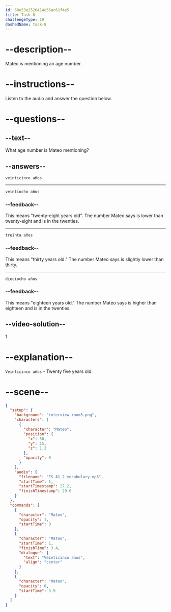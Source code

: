 ```yaml
---
id: 68e53e2526414c56ac61f4e5
title: Task 8
challengeType: 19
dashedName: task-8
---
```


<!-- (audio) Mateo: Tengo veinticinco años. -->

# --description--

Mateo is mentioning an age number.

# --instructions--

Listen to the audio and answer the question below.

# --questions--

## --text--

What age number is Mateo mentioning?

## --answers--

`veinticinco años`

---

`veintiocho años`

### --feedback--

This means "twenty-eight years old". The number Mateo says is lower than twenty-eight and is in the twenties.

---

`treinta años`

### --feedback--

This means "thirty years old." The number Mateo says is slightly lower than thirty.

---

`dieciocho años`

### --feedback--

This means "eighteen years old." The number Mateo says is higher than eighteen and is in the twenties.

## --video-solution--

1

# --explanation--

`Veinticinco años` - Twenty five years old.


# --scene--

```json
{
  "setup": {
    "background": "interview-room3.png",
    "characters": [
      {
        "character": "Mateo",
        "position": {
          "x": 50,
          "y": 15,
          "z": 1.2
        },
        "opacity": 0
      }
    ],
    "audio": {
      "filename": "ES_A1_2_vocabulary.mp3",
      "startTime": 1,
      "startTimestamp": 27.2,
      "finishTimestamp": 29.6
    }
  },
  "commands": [
    {
      "character": "Mateo",
      "opacity": 1,
      "startTime": 0
    },
    {
      "character": "Mateo",
      "startTime": 1,
      "finishTime": 3.4,
      "dialogue": {
        "text": "Veinticinco años",
        "align": "center"
      }
    },
    {
      "character": "Mateo",
      "opacity": 0,
      "startTime": 3.9
    }
  ]
}
```
